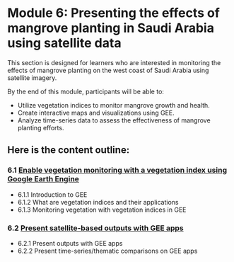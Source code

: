 # Module 6: Presenting the effects of mangrove planting in Saudi Arabia using satellite data

This section is designed for learners who are interested in monitoring the effects of mangrove planting on the west coast of Saudi Arabia using satellite imagery.

By the end of this module, participants will be able to:
- Utilize vegetation indices to monitor mangrove growth and health.
- Create interactive maps and visualizations using GEE.
- Analyze time-series data to assess the effectiveness of mangrove planting efforts.

## Here is the content outline:
### 6.1 [Enable vegetation monitoring with a vegetation index using Google Earth Engine](subsections/00006/6.1.md)
- 6.1.1 Introduction to GEE
- 6.1.2 What are vegetation indices and their applications
- 6.1.3 Monitoring vegetation with vegetation indices in GEE
### 6.2 [Present satellite-based outputs with GEE apps](subsections/00006/6.2.md)
- 6.2.1 Present outputs with GEE apps
- 6.2.2 Present time-series/thematic comparisons on GEE apps


```python

```
